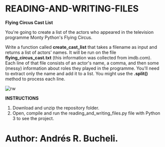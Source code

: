 # READING-AND-WRITING-FILES

<strong>Flying Circus Cast List</strong>

You're going to create a list of the actors who appeared in the television programme Monty Python's Flying Circus.

Write a function called <strong>create_cast_list</strong> that takes a filename as input and returns a list of actors' names. It will be 
run on the file <strong>flying_circus_cast.txt</strong> (this information was collected from imdb.com). Each line of that file consists of an actor's name, a comma, and 
then some (messy) information about roles they played in the programme. You'll need to extract only the name and add it to a list. You
might use the <strong>.split()</strong> method to process each line.

![rw](https://github.com/anferebu/READING-AND-WRITING-FILES/blob/master/rw.jpg)

<strong>INSTRUCTIONS</strong>

1. Download and unzip the repository folder.
2. Open, compile and run the reading_and_writing_files.py file with Python 3 to see the project.

# Author: Andrés R. Bucheli.

